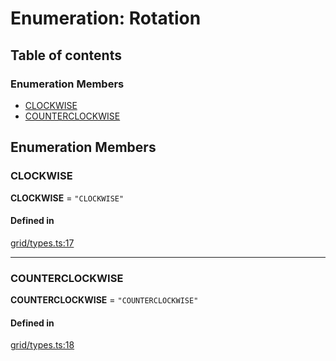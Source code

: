 # Enumeration: Rotation

## Table of contents

### Enumeration Members

- [CLOCKWISE](Rotation.md#CLOCKWISE)
- [COUNTERCLOCKWISE](Rotation.md#COUNTERCLOCKWISE)

## Enumeration Members

### <a id="CLOCKWISE" name="CLOCKWISE"></a> CLOCKWISE

 **CLOCKWISE** = ``"CLOCKWISE"``

#### Defined in

[grid/types.ts:17](https://github.com/flauwekeul/honeycomb/blob/next/src/grid/types.ts#L17)

___

### <a id="COUNTERCLOCKWISE" name="COUNTERCLOCKWISE"></a> COUNTERCLOCKWISE

 **COUNTERCLOCKWISE** = ``"COUNTERCLOCKWISE"``

#### Defined in

[grid/types.ts:18](https://github.com/flauwekeul/honeycomb/blob/next/src/grid/types.ts#L18)
